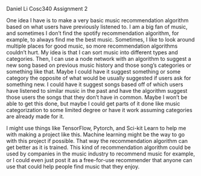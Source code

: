 Daniel Li
Cosc340 Assignment 2

One idea I have is to make a very basic music recommendation algorithm based on what users have previously listened to. I am a big fan of music, and sometimes I don’t find the spotify recommendation algorithm, for example, to always find me the best music. Sometimes, I like to look around multiple places for good music, so more recommendation algorithms couldn’t hurt. My idea is that I can sort music into different types and categories. Then, I can use a node network with an algorithm to suggest a new song based on previous music history and those song’s categories or something like that. Maybe I could have it suggest something or some category the opposite of what would be usually suggested if users ask for something new. I could have it suggest songs based off of which users have listened to similar music in the past and have the algorithm suggest those users the songs that they don’t have in common. Maybe I won’t be able to get this done, but maybe I could get parts of it done like music categorization to some limited degree or have it work assuming categories are already made for it.

I might use things like TensorFlow, Pytorch, and Sci-kit Learn to help me with making a project like this. Machine learning might be the way to go with this project if possible. That way the recommendation algorithm can get better as it is trained. This kind of recommendation algorithm could be used by companies in the music industry to recommend music for example, or I could even just post it as a free-for-use recommender that anyone can use that could help people find music that they enjoy.



